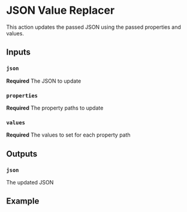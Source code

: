 # JSON Value Replacer

This action updates the passed JSON using the passed properties and values.

## Inputs

### `json`
**Required** The JSON to update

### `properties`
**Required** The property paths to update

### `values`
**Required** The values to set for each property path

## Outputs
### `json`
The updated JSON

## Example
